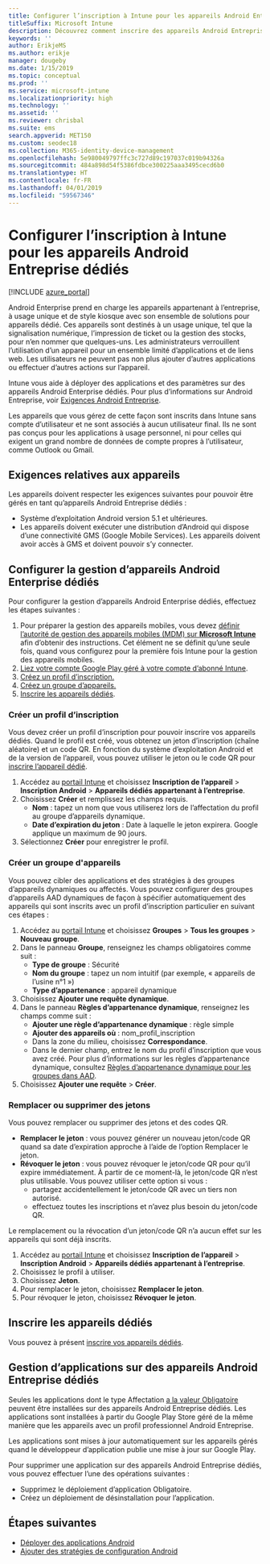 ```yaml
---
title: Configurer l’inscription à Intune pour les appareils Android Entreprise dédiés
titleSuffix: Microsoft Intune
description: Découvrez comment inscrire des appareils Android Entreprise dédiés dans Intune.
keywords: ''
author: ErikjeMS
ms.author: erikje
manager: dougeby
ms.date: 1/15/2019
ms.topic: conceptual
ms.prod: ''
ms.service: microsoft-intune
ms.localizationpriority: high
ms.technology: ''
ms.assetid: ''
ms.reviewer: chrisbal
ms.suite: ems
search.appverid: MET150
ms.custom: seodec18
ms.collection: M365-identity-device-management
ms.openlocfilehash: 5e980049797ffc3c727d89c197037c019b94326a
ms.sourcegitcommit: 484a898d54f5386fdbce300225aaa3495cecd6b0
ms.translationtype: HT
ms.contentlocale: fr-FR
ms.lasthandoff: 04/01/2019
ms.locfileid: "59567346"
---
```

# <a name="set-up-intune-enrollment-of-android-enterprise-dedicated-devices"></a>Configurer l’inscription à Intune pour les appareils Android Entreprise dédiés

[!INCLUDE [azure_portal](./includes/azure_portal.md)]

Android Enterprise prend en charge les appareils appartenant à l’entreprise, à usage unique et de style kiosque avec son ensemble de solutions pour appareils dédié. Ces appareils sont destinés à un usage unique, tel que la signalisation numérique, l’impression de ticket ou la gestion des stocks, pour n’en nommer que quelques-uns. Les administrateurs verrouillent l’utilisation d’un appareil pour un ensemble limité d’applications et de liens web. Les utilisateurs ne peuvent pas non plus ajouter d’autres applications ou effectuer d’autres actions sur l’appareil.

Intune vous aide à déployer des applications et des paramètres sur des appareils Android Enterprise dédiés. Pour plus d’informations sur Android Entreprise, voir [Exigences Android Entreprise](https://support.google.com/work/android/answer/6174145?hl=en&ref_topic=6151012).

Les appareils que vous gérez de cette façon sont inscrits dans Intune sans compte d’utilisateur et ne sont associés à aucun utilisateur final. Ils ne sont pas conçus pour les applications à usage personnel, ni pour celles qui exigent un grand nombre de données de compte propres à l’utilisateur, comme Outlook ou Gmail.

## <a name="device-requirements"></a>Exigences relatives aux appareils

Les appareils doivent respecter les exigences suivantes pour pouvoir être gérés en tant qu’appareils Android Entreprise dédiés :

- Système d’exploitation Android version 5.1 et ultérieures.
- Les appareils doivent exécuter une distribution d’Android qui dispose d’une connectivité GMS (Google Mobile Services). Les appareils doivent avoir accès à GMS et doivent pouvoir s’y connecter.

## <a name="set-up-android-enterprise-dedicated-device-management"></a>Configurer la gestion d’appareils Android Enterprise dédiés

Pour configurer la gestion d’appareils Android Enterprise dédiés, effectuez les étapes suivantes :

1. Pour préparer la gestion des appareils mobiles, vous devez [définir l’autorité de gestion des appareils mobiles (MDM) sur **Microsoft Intune**](mdm-authority-set.md) afin d’obtenir des instructions. Cet élément ne se définit qu’une seule fois, quand vous configurez pour la première fois Intune pour la gestion des appareils mobiles.
2. [Liez votre compte Google Play géré à votre compte d’abonné Intune](connect-intune-android-enterprise.md).
3. [Créez un profil d’inscription.](#create-an-enrollment-profile)
4. [Créez un groupe d’appareils.](#create-a-device-group)
5. [Inscrire les appareils dédiés](#enroll-the-dedicated-devices).

### <a name="create-an-enrollment-profile"></a>Créer un profil d’inscription

Vous devez créer un profil d’inscription pour pouvoir inscrire vos appareils dédiés. Quand le profil est créé, vous obtenez un jeton d’inscription (chaîne aléatoire) et un code QR. En fonction du système d’exploitation Android et de la version de l’appareil, vous pouvez utiliser le jeton ou le code QR pour [inscrire l’appareil dédié](#enroll-the-dedicated-devices).

1. Accédez au [portail Intune](https://portal.azure.com) et choisissez **Inscription de l’appareil** > **Inscription Android** > **Appareils dédiés appartenant à l’entreprise**.
2. Choisissez **Créer** et remplissez les champs requis.
    - **Nom** : tapez un nom que vous utiliserez lors de l’affectation du profil au groupe d’appareils dynamique.
    - **Date d’expiration du jeton** : Date à laquelle le jeton expirera. Google applique un maximum de 90 jours.
3. Sélectionnez **Créer** pour enregistrer le profil.

### <a name="create-a-device-group"></a>Créer un groupe d'appareils

Vous pouvez cibler des applications et des stratégies à des groupes d’appareils dynamiques ou affectés. Vous pouvez configurer des groupes d’appareils AAD dynamiques de façon à spécifier automatiquement des appareils qui sont inscrits avec un profil d’inscription particulier en suivant ces étapes :

1. Accédez au [portail Intune](https://portal.azure.com) et choisissez **Groupes** > **Tous les groupes** > **Nouveau groupe**.
2. Dans le panneau **Groupe**, renseignez les champs obligatoires comme suit :
    - **Type de groupe** : Sécurité
    - **Nom du groupe** : tapez un nom intuitif (par exemple, « appareils de l’usine n°1 »)
    - **Type d’appartenance** : appareil dynamique
3. Choisissez **Ajouter une requête dynamique**.
4. Dans le panneau **Règles d’appartenance dynamique**, renseignez les champs comme suit :
    - **Ajouter une règle d’appartenance dynamique** : règle simple
    - **Ajouter des appareils où** : nom_profil_inscription
    - Dans la zone du milieu, choisissez **Correspondance**.
    - Dans le dernier champ, entrez le nom du profil d’inscription que vous avez créé.
    Pour plus d’informations sur les règles d’appartenance dynamique, consultez [Règles d’appartenance dynamique pour les groupes dans AAD](https://docs.microsoft.com/azure/active-directory/users-groups-roles/groups-dynamic-membership). 
5. Choisissez **Ajouter une requête** > **Créer**.

### <a name="replace-or-remove-tokens"></a>Remplacer ou supprimer des jetons

Vous pouvez remplacer ou supprimer des jetons et des codes QR.

- **Remplacer le jeton** : vous pouvez générer un nouveau jeton/code QR quand sa date d’expiration approche à l’aide de l’option Remplacer le jeton.
- **Révoquer le jeton** : vous pouvez révoquer le jeton/code QR pour qu’il expire immédiatement. À partir de ce moment-là, le jeton/code QR n’est plus utilisable. Vous pouvez utiliser cette option si vous :
    - partagez accidentellement le jeton/code QR avec un tiers non autorisé.
    - effectuez toutes les inscriptions et n’avez plus besoin du jeton/code QR.

Le remplacement ou la révocation d’un jeton/code QR n’a aucun effet sur les appareils qui sont déjà inscrits.

1. Accédez au [portail Intune](https://portal.azure.com) et choisissez **Inscription de l’appareil** > **Inscription Android** > **Appareils dédiés appartenant à l’entreprise**.
2. Choisissez le profil à utiliser.
3. Choisissez **Jeton**.
4. Pour remplacer le jeton, choisissez **Remplacer le jeton**.
5. Pour révoquer le jeton, choisissez **Révoquer le jeton**.

## <a name="enroll-the-dedicated-devices"></a>Inscrire les appareils dédiés

Vous pouvez à présent [inscrire vos appareils dédiés](android-dedicated-devices-fully-managed-enroll.md).

## <a name="managing-apps-on-android-enterprise-dedicated-devices"></a>Gestion d’applications sur des appareils Android Entreprise dédiés

Seules les applications dont le type Affectation [a la valeur Obligatoire](apps-deploy.md#assign-an-app) peuvent être installées sur des appareils Android Entreprise dédiés. Les applications sont installées à partir du Google Play Store géré de la même manière que les appareils avec un profil professionnel Android Entreprise.

Les applications sont mises à jour automatiquement sur les appareils gérés quand le développeur d’application publie une mise à jour sur Google Play.

Pour supprimer une application sur des appareils Android Entreprise dédiés, vous pouvez effectuer l’une des opérations suivantes :
-   Supprimez le déploiement d’application Obligatoire.
-   Créez un déploiement de désinstallation pour l’application.

## <a name="next-steps"></a>Étapes suivantes
- [Déployer des applications Android](apps-deploy.md)
- [Ajouter des stratégies de configuration Android](device-profiles.md)
